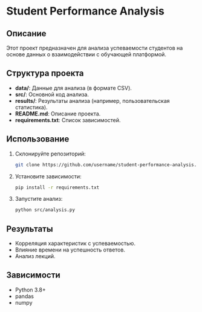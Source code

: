 # Student Performance Analysis

## Описание
Этот проект предназначен для анализа успеваемости студентов на основе данных о взаимодействии с обучающей платформой.

## Структура проекта
- **data/**: Данные для анализа (в формате CSV).
- **src/**: Основной код анализа.
- **results/**: Результаты анализа (например, пользовательская статистика).
- **README.md**: Описание проекта.
- **requirements.txt**: Список зависимостей.

## Использование
1. Склонируйте репозиторий:
   ```bash
   git clone https://github.com/username/student-performance-analysis.git
   ```
2. Установите зависимости:
   ```bash
   pip install -r requirements.txt
   ```
3. Запустите анализ:
   ```bash
   python src/analysis.py
   ```

## Результаты
- Корреляция характеристик с успеваемостью.
- Влияние времени на успешность ответов.
- Анализ лекций.

## Зависимости
- Python 3.8+
- pandas
- numpy
